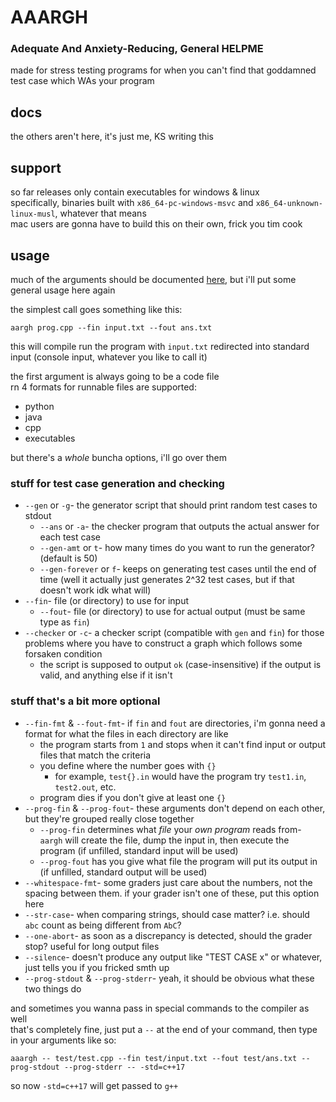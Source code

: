 # AAARGH
### Adequate And Anxiety-Reducing, General HELPME

made for stress testing programs for when you can't find that goddamned test case which WAs your program

## docs

the others aren't here, it's just me, KS writing this  

## support

so far releases only contain executables for windows & linux  
specifically, binaries built with `x86_64-pc-windows-msvc` and `x86_64-unknown-linux-musl`,
whatever that means  
mac users are gonna have to build this on their own, frick you tim cook

## usage

much of the arguments should be documented [here](src/main.rs), but i'll put some general usage here again

the simplest call goes something like this:
```shell
aargh prog.cpp --fin input.txt --fout ans.txt
```
this will compile run the program with `input.txt` redirected into standard input
(console input, whatever you like to call it)

the first argument is always going to be a code file  
rn 4 formats for runnable files are supported:
* python
* java
* cpp
* executables

but there's a _whole_ buncha options, i'll go over them

### stuff for test case generation and checking

* `--gen` or `-g`- the generator script that should print random test cases to stdout
  * `--ans` or `-a`- the checker program that outputs the actual answer for each test case
  * `--gen-amt` or `t`- how many times do you want to run the generator? (default is 50)
  * `--gen-forever` or `f`- keeps on generating test cases until the end of time
                            (well it actually just generates 2^32 test cases, but if that doesn't work idk what will)
* `--fin`- file (or directory) to use for input
  * `--fout`- file (or directory) to use for actual output (must be same type as `fin`)
* `--checker` or `-c`- a checker script (compatible with `gen` and `fin`) for those problems where you have
                       to construct a graph which follows some forsaken condition
  * the script is supposed to output `ok` (case-insensitive) if the output is valid, and anything else
    if it isn't

### stuff that's a bit more optional

* `--fin-fmt` & `--fout-fmt`- if `fin` and `fout` are directories, i'm gonna need a format for what the files
                              in each directory are like
  * the program starts from `1` and stops when it can't find input or output files that match the criteria
  * you define where the number goes with `{}`
    * for example, `test{}.in` would have the program try `test1.in`, `test2.out`, etc.
  * program dies if you don't give at least one `{}`
* `--prog-fin` & `--prog-fout`- these arguments don't depend on each other, but they're grouped really close together
  * `--prog-fin` determines what _file_ your _own program_ reads from- `aargh` will create the file, dump the input in,
  then execute the program (if unfilled, standard input will be used)
  * `--prog-fout` has you give what file the program will put its output in
  (if unfilled, standard output will be used)
* `--whitespace-fmt`- some graders just care about the numbers, not the spacing between them. if your
                      grader isn't one of these, put this option here
* `--str-case`- when comparing strings, should case matter? i.e. should `abc` count as being different from `AbC`?
* `--one-abort`- as soon as a discrepancy is detected, should the grader stop? useful for long output files
* `--silence`- doesn't produce any output like "TEST CASE x" or whatever, just tells you if you fricked smth up
* `--prog-stdout` & `--prog-stderr`- yeah, it should be obvious what these two things do

and sometimes you wanna pass in special commands to the compiler as well  
that's completely fine, just put a `--` at the end of your command, then type in your arguments like so:
```shell
aaargh -- test/test.cpp --fin test/input.txt --fout test/ans.txt --prog-stdout --prog-stderr -- -std=c++17
```
so now `-std=c++17` will get passed to `g++`
